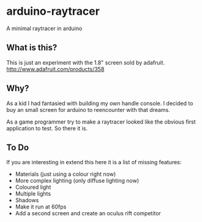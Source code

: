 arduino-raytracer
=================

A minimal raytracer in arduino

What is this?
-------------

This is just an experiment with the 1.8" screen sold by adafruit.
http://www.adafruit.com/products/358

Why?
----

As a kid I had fantasied with building my own handle console. 
I decided to buy an small screen for arduino to reencounter with that dreams.

As a game programmer try to make a raytracer looked like the obvious first 
application to test. So there it is.

To Do
-----

If you are interesting in extend this here it is a list of missing features:
- Materials (just using a colour right now)
- More complex lighting (only diffuse lighting now)
- Coloured light
- Multiple lights
- Shadows
- Make it run at 60fps
- Add a second screen and create an oculus rift competitor
